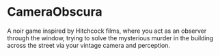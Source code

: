 # CameraObscura
A noir game inspired by Hitchcock films, where you act as an observer through the window, trying to solve the mysterious murder in the building across the street via your vintage camera and perception.
